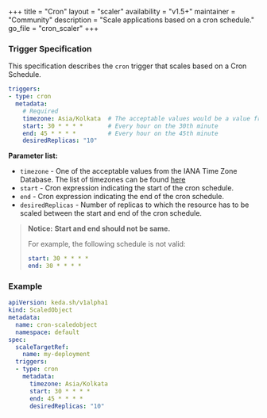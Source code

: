 +++
title = "Cron"
layout = "scaler"
availability = "v1.5+"
maintainer = "Community"
description = "Scale applications based on a cron schedule."
go_file = "cron_scaler"
+++

### Trigger Specification

This specification describes the `cron` trigger that scales based on a Cron Schedule.

```yaml
triggers:
- type: cron
  metadata:
    # Required
    timezone: Asia/Kolkata  # The acceptable values would be a value from the IANA Time Zone Database.
    start: 30 * * * *       # Every hour on the 30th minute
    end: 45 * * * *         # Every hour on the 45th minute
    desiredReplicas: "10"
```

**Parameter list:**

- `timezone` - One of the acceptable values from the IANA Time Zone Database. The list of timezones can be found [here](https://en.wikipedia.org/wiki/List_of_tz_database_time_zones)
- `start` - Cron expression indicating the start of the cron schedule.
- `end` - Cron expression indicating the end of the cron schedule.
- `desiredReplicas` - Number of replicas to which the resource has to be scaled between the start and end of the cron schedule.

> **Notice:**
> **Start and end should not be same.**
>
> For example, the following schedule is not valid:
> ```yaml
> start: 30 * * * *
> end: 30 * * * *
>```

### Example

```yaml
apiVersion: keda.sh/v1alpha1
kind: ScaledObject
metadata:
  name: cron-scaledobject
  namespace: default
spec:
  scaleTargetRef:
    name: my-deployment
  triggers:
  - type: cron
    metadata:
      timezone: Asia/Kolkata
      start: 30 * * * *
      end: 45 * * * *
      desiredReplicas: "10"
```

